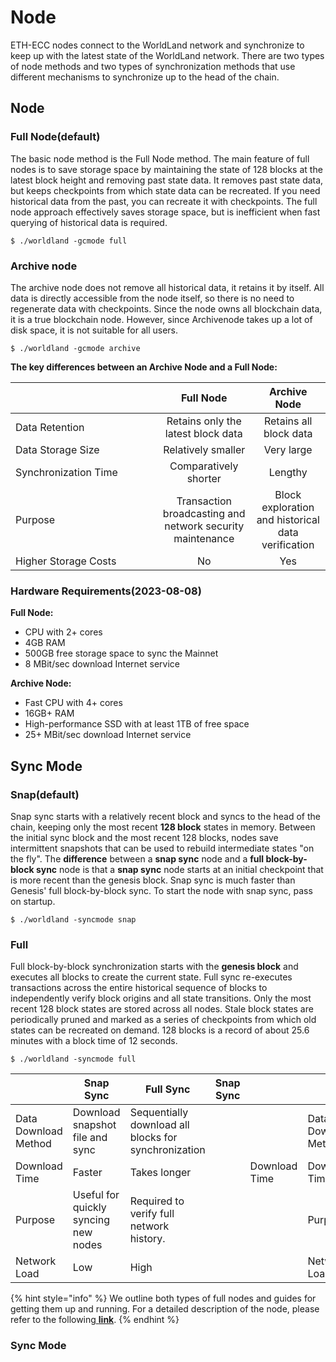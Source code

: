 # Node

ETH-ECC nodes connect to the WorldLand network and synchronize to keep up with the latest state of the WorldLand network. There are two types of node methods and two types of synchronization methods that use different mechanisms to synchronize up to the head of the chain.

## **Node**

### Full Node(default) <a href="#summary" id="summary"></a>

The basic node method is the Full Node method. The main feature of full nodes is to save storage space by maintaining the state of 128 blocks at the latest block height and removing past state data. It removes past state data, but keeps checkpoints from which state data can be recreated. If you need historical data from the past, you can recreate it with checkpoints. The full node approach effectively saves storage space, but is inefficient when fast querying of historical data is required.

```
$ ./worldland -gcmode full
```

### Archive node

The archive node does not remove all historical data, it retains it by itself. All data is directly accessible from the node itself, so there is no need to regenerate data with checkpoints. Since the node owns all blockchain data, it is a true blockchain node. However, since Archivenode takes up a lot of disk space, it is not suitable for all users.

```
$ ./worldland -gcmode archive
```



**The key differences between an Archive Node and a Full Node:**

<table><thead><tr><th width="219"></th><th align="center">Full Node</th><th align="center">Archive Node</th></tr></thead><tbody><tr><td>Data Retention</td><td align="center">Retains only the latest block data</td><td align="center">Retains all block data</td></tr><tr><td>Data Storage Size</td><td align="center">Relatively smaller</td><td align="center">Very large</td></tr><tr><td>Synchronization Time</td><td align="center">Comparatively shorter</td><td align="center">Lengthy</td></tr><tr><td>Purpose</td><td align="center">Transaction broadcasting and network security maintenance</td><td align="center">Block exploration and historical data verification</td></tr><tr><td>Higher Storage Costs</td><td align="center">No</td><td align="center">Yes</td></tr></tbody></table>

### Hardware Requirements(2023-08-08)

**Full Node:**

* CPU with 2+ cores
* 4GB RAM
* 500GB free storage space to sync the Mainnet
* 8 MBit/sec download Internet service

**Archive Node:**

* Fast CPU with 4+ cores
* 16GB+ RAM
* High-performance SSD with at least 1TB of free space
* 25+ MBit/sec download Internet service

##

## **Sync Mode**

### Snap(default)

Snap sync starts with a relatively recent block and syncs to the head of the chain, keeping only the most recent **128 block** states in memory. Between the initial sync block and the most recent 128 blocks, nodes save intermittent snapshots that can be used to rebuild intermediate states "on the fly". The **difference** between a **snap sync** node and a **full block-by-block sync** node is that a **snap sync** node starts at an initial checkpoint that is more recent than the genesis block. Snap sync is much faster than Genesis' full block-by-block sync. To start the node with snap sync, pass on startup.

```
$ ./worldland -syncmode snap
```

### Full

Full block-by-block synchronization starts with the **genesis block** and executes all blocks to create the current state. Full sync re-executes transactions across the entire historical sequence of blocks to independently verify block origins and all state transitions. Only the most recent 128 block states are stored across all nodes. Stale block states are periodically pruned and marked as a series of checkpoints from which old states can be recreated on demand. 128 blocks is a record of about 25.6 minutes with a block time of 12 seconds.

```
$ ./worldland -syncmode full
```

<table><thead><tr><th></th><th>Snap Sync</th><th>Full Sync</th><th data-hidden>Snap Sync</th><th data-hidden></th><th data-hidden></th><th data-hidden>Full sync</th></tr></thead><tbody><tr><td>Data Download Method</td><td>Download snapshot file and sync</td><td>Sequentially download all blocks for synchronization</td><td></td><td></td><td>Data Download Method</td><td>Sequentially download all blocks for synchronization</td></tr><tr><td>Download Time</td><td>Faster</td><td>Takes longer</td><td></td><td>Download Time</td><td>Download Time</td><td>Takes longer</td></tr><tr><td>Purpose</td><td>Useful for quickly syncing new nodes</td><td>Required to verify full network history.</td><td></td><td></td><td>Purpose</td><td>Required for accessing the entire network history</td></tr><tr><td>Network Load</td><td>Low</td><td>High</td><td></td><td></td><td>Network Load</td><td>High</td></tr></tbody></table>

{% hint style="info" %}
We outline both types of full nodes and guides for getting them up and running. For a detailed description of the node, please refer to the following[ **link**](https://geth.ethereum.org/docs/fundamentals/sync-modes).
{% endhint %}









### &#x20;<a href="#archive-nodes" id="archive-nodes"></a>





### Sync Mode





### &#x20;<a href="#summary" id="summary"></a>
